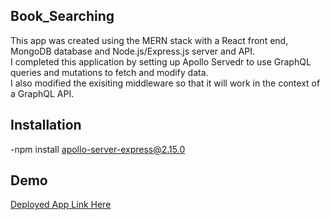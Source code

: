 ## Book_Searching
This app was created using the MERN stack with a React front end, MongoDB database and Node.js/Express.js server and API.<br>
I completed this application by setting up Apollo Servedr to use GraphQL queries and mutations to fetch and modify data.<br>
I also modified the exisiting middleware so that it will work in the context of a GraphQL API.<br>

## Installation
-npm install apollo-server-express@2.15.0<br>


## Demo
<a href="">Deployed App Link Here</a>